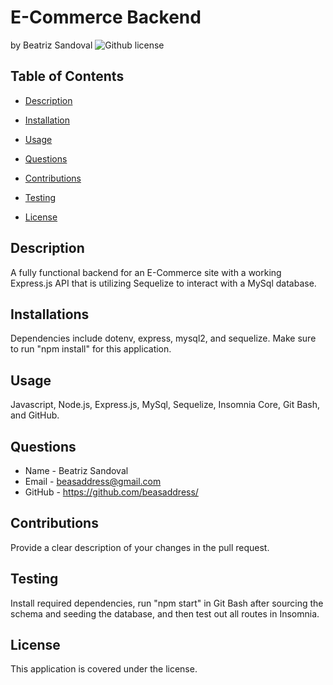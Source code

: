 # E-Commerce Backend
by Beatriz Sandoval ![Github license](https://img.shields.io/badge/license--yellowgreen.svg)

## Table of Contents

* [Description](#description)

* [Installation](#installations)

* [Usage](#usage)

* [Questions](#questions)

* [Contributions](#contributions)

* [Testing](#testing)

* [License](#license)


## Description
A fully functional backend for an E-Commerce site with a working Express.js API that is utilizing Sequelize to interact with a MySql database. 

## Installations
Dependencies include dotenv, express, mysql2, and sequelize. Make sure to run "npm install" for this application.

## Usage
Javascript, Node.js, Express.js, MySql, Sequelize, Insomnia Core, Git Bash, and GitHub.

## Questions 
* Name - Beatriz Sandoval
* Email - beasaddress@gmail.com
* GitHub - https://github.com/beasaddress/

## Contributions
Provide a clear description of your changes in the pull request.

## Testing
Install required dependencies, run "npm start" in Git Bash after sourcing the schema and seeding the database, and then test out all routes in Insomnia. 

## License
This application is covered under the  license.